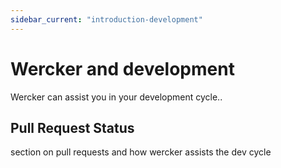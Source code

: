 ```yaml
---
sidebar_current: "introduction-development"
---
```


# Wercker and development

Wercker can assist you in your development cycle..


## Pull Request Status

section on pull requests and how wercker assists the dev cycle